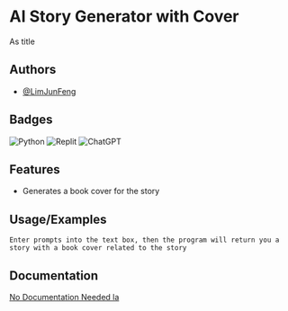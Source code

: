 
# AI Story Generator with Cover

As title


## Authors

- [@LimJunFeng](https://github.com/jlim0212)


## Badges

![Python](https://img.shields.io/badge/python-3670A0?style=for-the-badge&logo=python&logoColor=ffdd54)
![Replit](https://img.shields.io/badge/Replit-DD1200?style=for-the-badge&logo=Replit&logoColor=white)
![ChatGPT](https://img.shields.io/badge/chatGPT-74aa9c?style=for-the-badge&logo=openai&logoColor=white)
## Features

- Generates a book cover for the story


## Usage/Examples

```
Enter prompts into the text box, then the program will return you a story with a book cover related to the story
```


## Documentation

[No Documentation Needed la]()

